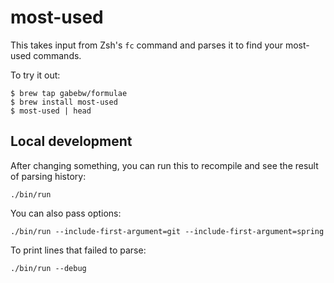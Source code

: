 # most-used

This takes input from Zsh's `fc` command and parses it to find your most-used
commands.

To try it out:

```
$ brew tap gabebw/formulae
$ brew install most-used
$ most-used | head
```

## Local development

After changing something, you can run this to recompile and see the result of
parsing history:

    ./bin/run

You can also pass options:

    ./bin/run --include-first-argument=git --include-first-argument=spring

To print lines that failed to parse:

    ./bin/run --debug
